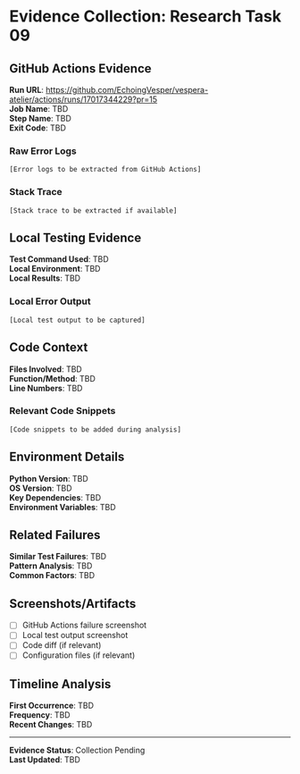 # Evidence Collection: Research Task 09

## GitHub Actions Evidence
**Run URL**: https://github.com/EchoingVesper/vespera-atelier/actions/runs/17017344229?pr=15  
**Job Name**: TBD  
**Step Name**: TBD  
**Exit Code**: TBD  

### Raw Error Logs
```
[Error logs to be extracted from GitHub Actions]
```

### Stack Trace
```
[Stack trace to be extracted if available]
```

## Local Testing Evidence
**Test Command Used**: TBD  
**Local Environment**: TBD  
**Local Results**: TBD  

### Local Error Output
```
[Local test output to be captured]
```

## Code Context
**Files Involved**: TBD  
**Function/Method**: TBD  
**Line Numbers**: TBD  

### Relevant Code Snippets
```
[Code snippets to be added during analysis]
```

## Environment Details
**Python Version**: TBD  
**OS Version**: TBD  
**Key Dependencies**: TBD  
**Environment Variables**: TBD  

## Related Failures
**Similar Test Failures**: TBD  
**Pattern Analysis**: TBD  
**Common Factors**: TBD  

## Screenshots/Artifacts
- [ ] GitHub Actions failure screenshot
- [ ] Local test output screenshot
- [ ] Code diff (if relevant)
- [ ] Configuration files (if relevant)

## Timeline Analysis
**First Occurrence**: TBD  
**Frequency**: TBD  
**Recent Changes**: TBD  

---
**Evidence Status**: Collection Pending  
**Last Updated**: TBD